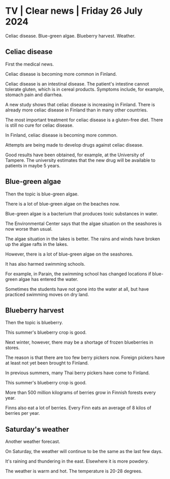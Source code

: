 # TV \| Clear news \| Friday 26 July 2024

Celiac disease. Blue-green algae. Blueberry harvest. Weather.

## Celiac disease

First the medical news.

Celiac disease is becoming more common in Finland.

Celiac disease is an intestinal disease. The patient's intestine cannot tolerate gluten, which is in cereal products. Symptoms include, for example, stomach pain and diarrhea.

A new study shows that celiac disease is increasing in Finland. There is already more celiac disease in Finland than in many other countries.

The most important treatment for celiac disease is a gluten-free diet. There is still no cure for celiac disease.

In Finland, celiac disease is becoming more common.

Attempts are being made to develop drugs against celiac disease.

Good results have been obtained, for example, at the University of Tampere. The university estimates that the new drug will be available to patients in maybe 5 years.

## Blue-green algae

Then the topic is blue-green algae.

There is a lot of blue-green algae on the beaches now.

Blue-green algae is a bacterium that produces toxic substances in water.

The Environmental Center says that the algae situation on the seashores is now worse than usual.

The algae situation in the lakes is better. The rains and winds have broken up the algae rafts in the lakes.

However, there is a lot of blue-green algae on the seashores.

It has also harmed swimming schools.

For example, in Parain, the swimming school has changed locations if blue-green algae has entered the water.

Sometimes the students have not gone into the water at all, but have practiced swimming moves on dry land.

## Blueberry harvest

Then the topic is blueberry.

This summer's blueberry crop is good.

Next winter, however, there may be a shortage of frozen blueberries in stores.

The reason is that there are too few berry pickers now. Foreign pickers have at least not yet been brought to Finland.

In previous summers, many Thai berry pickers have come to Finland.

This summer's blueberry crop is good.

More than 500 million kilograms of berries grow in Finnish forests every year.

Finns also eat a lot of berries. Every Finn eats an average of 8 kilos of berries per year.

## Saturday's weather

Another weather forecast.

On Saturday, the weather will continue to be the same as the last few days.

It's raining and thundering in the east. Elsewhere it is more powdery.

The weather is warm and hot. The temperature is 20-28 degrees.

